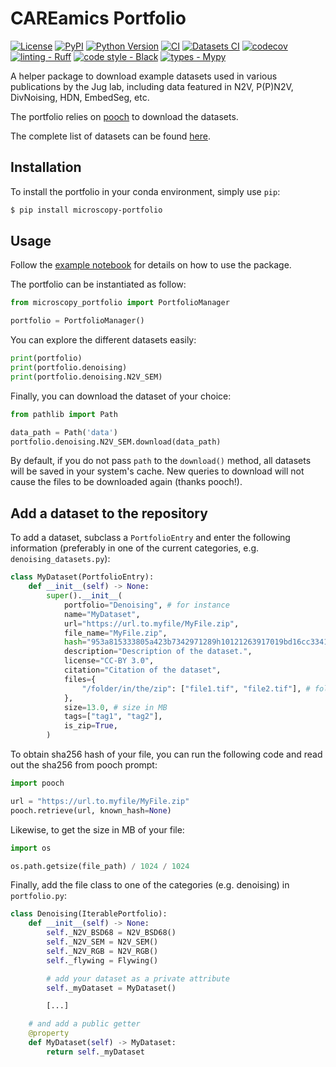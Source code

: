 # CAREamics Portfolio

[![License](https://img.shields.io/pypi/l/microscopy-portfolio.svg?color=green)](https://github.com/juglab-torch/microscopy-portfolio/raw/main/LICENSE)
[![PyPI](https://img.shields.io/pypi/v/microscopy-portfolio.svg?color=green)](https://pypi.org/project/microscopy-portfolio)
[![Python Version](https://img.shields.io/pypi/pyversions/microscopy-portfolio.svg?color=green)](https://python.org)
[![CI](https://github.com/juglab-torch/microscopy-portfolio/actions/workflows/ci.yml/badge.svg)](https://github.com/juglab-torch/microscopy-portfolio/actions/workflows/ci.yml)
[![Datasets CI](https://github.com/juglab-torch/microscopy-portfolio/actions/workflows/datasets_ci.yml/badge.svg)](https://github.com/juglab-torch/microscopy-portfolio/actions/workflows/datasets_ci.yml)
[![codecov](https://codecov.io/gh/juglab-torch/microscopy-portfolio/branch/main/graph/badge.svg)](https://codecov.io/gh/juglab-torch/microscopy-portfolio)
[![linting - Ruff](https://img.shields.io/endpoint?url=https://raw.githubusercontent.com/charliermarsh/ruff/main/assets/badge/v0.json)](https://github.com/charliermarsh/ruff) 
[![code style - Black](https://img.shields.io/badge/code%20style-black-000000.svg)](https://github.com/psf/black) 
[![types - Mypy](https://img.shields.io/badge/types-Mypy-blue.svg)](https://github.com/python/mypy) 

A helper package to download example datasets used in various publications by the Jug lab, including data featured in N2V, P(P)N2V, DivNoising, HDN, EmbedSeg, etc.

The portfolio relies on [pooch](https://github.com/fatiando/pooch) to download the datasets.

The complete list of datasets can be found [here](src/microscopy_portfolio/datasets/datasets.json).

## Installation

To install the portfolio in your conda environment, simply use `pip`:
```bash
$ pip install microscopy-portfolio
```

## Usage

Follow the [example notebook](examples/example.ipynb) for details on how to use the package.

The portfolio can be instantiated as follow:

```python
from microscopy_portfolio import PortfolioManager

portfolio = PortfolioManager()
```

You can explore the different datasets easily:
```python
print(portfolio)
print(portfolio.denoising)
print(portfolio.denoising.N2V_SEM)
```

Finally, you can download the dataset of your choice:
```python
from pathlib import Path

data_path = Path('data')
portfolio.denoising.N2V_SEM.download(data_path)
```

By default, if you do not pass `path` to the `download()` method, all datasets
will be saved in your system's cache. New queries to download will not cause
the files to be downloaded again (thanks pooch!).

## Add a dataset to the repository

To add a dataset, subclass a `PortfolioEntry` and enter the following information 
(preferably in one of the current categories, e.g. `denoising_datasets.py`):
```python
class MyDataset(PortfolioEntry):
    def __init__(self) -> None:
        super().__init__(
            portfolio="Denoising", # for instance
            name="MyDataset",
            url="https://url.to.myfile/MyFile.zip",
            file_name="MyFile.zip",
            hash="953a815333805a423b7342971289h10121263917019bd16cc3341", # sha256
            description="Description of the dataset.",
            license="CC-BY 3.0",
            citation="Citation of the dataset",
            files={
                "/folder/in/the/zip": ["file1.tif", "file2.tif"], # folder can be "."
            },
            size=13.0, # size in MB
            tags=["tag1", "tag2"],
            is_zip=True,
        )
```

To obtain sha256 hash of your file, you can run the following code and read out
the sha256 from pooch prompt:
```python
import pooch

url = "https://url.to.myfile/MyFile.zip"
pooch.retrieve(url, known_hash=None)
```

Likewise, to get the size in MB of your file:
```python
import os

os.path.getsize(file_path) / 1024 / 1024
```

Finally, add the file class to one of the categories (e.g. denoising) in 
`portfolio.py`:
```python
class Denoising(IterablePortfolio):
    def __init__(self) -> None:
        self._N2V_BSD68 = N2V_BSD68()
        self._N2V_SEM = N2V_SEM()
        self._N2V_RGB = N2V_RGB()
        self._flywing = Flywing()

        # add your dataset as a private attribute
        self._myDataset = MyDataset()

        [...]

    # and add a public getter
    @property
    def MyDataset(self) -> MyDataset:
        return self._myDataset
```

